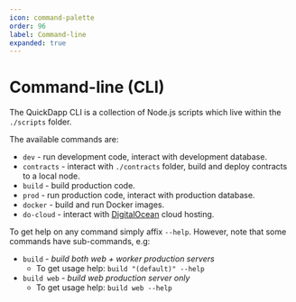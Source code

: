 ```yaml
---
icon: command-palette
order: 96
label: Command-line
expanded: true
---
```


# Command-line (CLI)

The QuickDapp CLI is a collection of Node.js scripts which live within the `./scripts` folder. 

The available commands are:

* `dev` - run development code, interact with development database.
* `contracts` - interact with `./contracts` folder, build and deploy contracts to a local node.
* `build` - build production code.
* `prod` - run production code, interact with production database.
* `docker` - build and run Docker images.
* `do-cloud` - interact with [DigitalOcean](https://www.digitalocean.com/) cloud hosting.

To get help on any command simply affix `--help`. However, note that some commands have sub-commands, e.g:

* `build` - _build both web + worker production servers_
  * To get usage help: `build "(default)" --help`
* `build web` - _build web production server only_
  * To get usage help: `build web --help`

